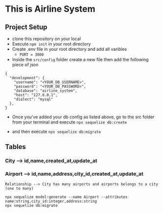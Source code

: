 # This is Airline System

## Project Setup

- clone this repository on your local
- Execute `npm init` in your root directory
- Create .env file in your root directory and add all varibles
  - `PORT = 3000`
- Inside the `src/config` folder create a new file then add the following piece of json

```
{
  "development": {
    "username": "<YOUR_DB_USERNAME>",
    "password": "<YOUR_DB_PASSWORD>",
    "database": "airline_system",
    "host": "127.0.0.1",
    "dialect": "mysql"
  },
}
```

- Once you've added your db config as listed above, go to the src folder from your terminal and execute `npx sequelize db:create`
<!-- if some error shown related to mysql root@localhost password then see this blog -
 https://phoenixnap.com/kb/access-denied-for-user-root-localhost -->
- and then execute
  `npx sequelize db:migrate`

## Tables

### City --> id,name,created_at,update_at

### Airport --> id,name,address,city_id,created_at,update_at

    Relationship --> City has many airports and airports belongs to a city (one to many)

```
npx sequelize model:generate --name Airport --attributes name:string,city_id:integer,address:string
npx sequelize db:migrate
```
